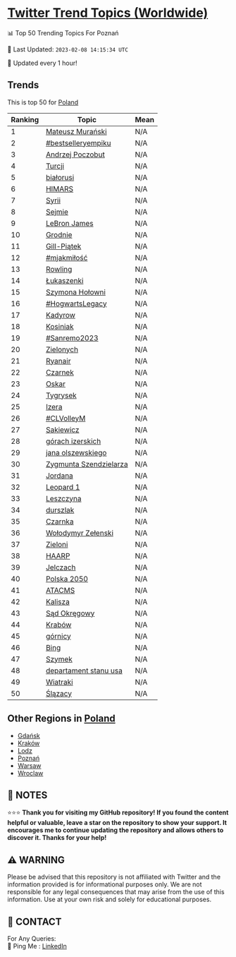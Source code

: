 [Twitter Trend Topics (Worldwide)](https://github.com/ErcinDedeoglu/Twitter-Trend-Topics)
==========


📊 Top 50 Trending Topics For Poznań

📆 Last Updated: `2023-02-08 14:15:34 UTC`

🔧 Updated every 1 hour!


## Trends

This is top 50 for [Poland](</Poland>)

| Ranking | Topic | Mean |
| ------- | ------------ | ------------ |
| 1 | [Mateusz Murański](http://twitter.com/search?q=Mateusz+Mura%c5%84ski) | N/A |
| 2 | [#bestselleryempiku](http://twitter.com/search?q=%23bestselleryempiku) | N/A |
| 3 | [Andrzej Poczobut](http://twitter.com/search?q=Andrzej+Poczobut) | N/A |
| 4 | [Turcji](http://twitter.com/search?q=Turcji) | N/A |
| 5 | [białorusi](http://twitter.com/search?q=bia%c5%82orusi) | N/A |
| 6 | [HIMARS](http://twitter.com/search?q=HIMARS) | N/A |
| 7 | [Syrii](http://twitter.com/search?q=Syrii) | N/A |
| 8 | [Sejmie](http://twitter.com/search?q=Sejmie) | N/A |
| 9 | [LeBron James](http://twitter.com/search?q=LeBron+James) | N/A |
| 10 | [Grodnie](http://twitter.com/search?q=Grodnie) | N/A |
| 11 | [Gill-Piątek](http://twitter.com/search?q=Gill-Pi%c4%85tek) | N/A |
| 12 | [#mjakmiłość](http://twitter.com/search?q=%23mjakmi%c5%82o%c5%9b%c4%87) | N/A |
| 13 | [Rowling](http://twitter.com/search?q=Rowling) | N/A |
| 14 | [Łukaszenki](http://twitter.com/search?q=%c5%81ukaszenki) | N/A |
| 15 | [Szymona Hołowni](http://twitter.com/search?q=Szymona+Ho%c5%82owni) | N/A |
| 16 | [#HogwartsLegacy](http://twitter.com/search?q=%23HogwartsLegacy) | N/A |
| 17 | [Kadyrow](http://twitter.com/search?q=Kadyrow) | N/A |
| 18 | [Kosiniak](http://twitter.com/search?q=Kosiniak) | N/A |
| 19 | [#Sanremo2023](http://twitter.com/search?q=%23Sanremo2023) | N/A |
| 20 | [Zielonych](http://twitter.com/search?q=Zielonych) | N/A |
| 21 | [Ryanair](http://twitter.com/search?q=Ryanair) | N/A |
| 22 | [Czarnek](http://twitter.com/search?q=Czarnek) | N/A |
| 23 | [Oskar](http://twitter.com/search?q=Oskar) | N/A |
| 24 | [Tygrysek](http://twitter.com/search?q=Tygrysek) | N/A |
| 25 | [Izera](http://twitter.com/search?q=Izera) | N/A |
| 26 | [#CLVolleyM](http://twitter.com/search?q=%23CLVolleyM) | N/A |
| 27 | [Sakiewicz](http://twitter.com/search?q=Sakiewicz) | N/A |
| 28 | [górach izerskich](http://twitter.com/search?q=g%c3%b3rach+izerskich) | N/A |
| 29 | [jana olszewskiego](http://twitter.com/search?q=jana+olszewskiego) | N/A |
| 30 | [Zygmunta Szendzielarza](http://twitter.com/search?q=Zygmunta+Szendzielarza) | N/A |
| 31 | [Jordana](http://twitter.com/search?q=Jordana) | N/A |
| 32 | [Leopard 1](http://twitter.com/search?q=Leopard+1) | N/A |
| 33 | [Leszczyna](http://twitter.com/search?q=Leszczyna) | N/A |
| 34 | [durszlak](http://twitter.com/search?q=durszlak) | N/A |
| 35 | [Czarnka](http://twitter.com/search?q=Czarnka) | N/A |
| 36 | [Wołodymyr Zełenski](http://twitter.com/search?q=Wo%c5%82odymyr+Ze%c5%82enski) | N/A |
| 37 | [Zieloni](http://twitter.com/search?q=Zieloni) | N/A |
| 38 | [HAARP](http://twitter.com/search?q=HAARP) | N/A |
| 39 | [Jelczach](http://twitter.com/search?q=Jelczach) | N/A |
| 40 | [Polska 2050](http://twitter.com/search?q=Polska+2050) | N/A |
| 41 | [ATACMS](http://twitter.com/search?q=ATACMS) | N/A |
| 42 | [Kalisza](http://twitter.com/search?q=Kalisza) | N/A |
| 43 | [Sąd Okręgowy](http://twitter.com/search?q=S%c4%85d+Okr%c4%99gowy) | N/A |
| 44 | [Krabów](http://twitter.com/search?q=Krab%c3%b3w) | N/A |
| 45 | [górnicy](http://twitter.com/search?q=g%c3%b3rnicy) | N/A |
| 46 | [Bing](http://twitter.com/search?q=Bing) | N/A |
| 47 | [Szymek](http://twitter.com/search?q=Szymek) | N/A |
| 48 | [departament stanu usa](http://twitter.com/search?q=departament+stanu+usa) | N/A |
| 49 | [Wiatraki](http://twitter.com/search?q=Wiatraki) | N/A |
| 50 | [Ślązacy](http://twitter.com/search?q=%c5%9al%c4%85zacy) | N/A |



## Other Regions in [Poland](</Poland>)

* [Gdańsk](</Poland/Gdańsk.md>)
* [Kraków](</Poland/Kraków.md>)
* [Lodz](</Poland/Lodz.md>)
* [Poznań](</Poland/Poznań.md>)
* [Warsaw](</Poland/Warsaw.md>)
* [Wroclaw](</Poland/Wroclaw.md>)



## 📝 NOTES

⭐⭐⭐ **Thank you for visiting my GitHub repository! If you found the content helpful or valuable, leave a star on the repository to show your support. It encourages me to continue updating the repository and allows others to discover it. Thanks for your help!**


## ⚠️ WARNING

Please be advised that this repository is not affiliated with Twitter and the information provided is for informational purposes only. We are not responsible for any legal consequences that may arise from the use of this information. Use at your own risk and solely for educational purposes.


## 📨 CONTACT

 For Any Queries:  
            🏓 Ping Me : [LinkedIn](https://www.linkedin.com/in/ercindedeoglu/)
